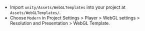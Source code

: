 * Import `unity/Assets/WebGLTemplates` into your project at `Assets/WebGLTemplates/`.
* Choose `Modern` in Project Settings > Player > WebGL settings > Resolution and Presentation > WebGL Template.
